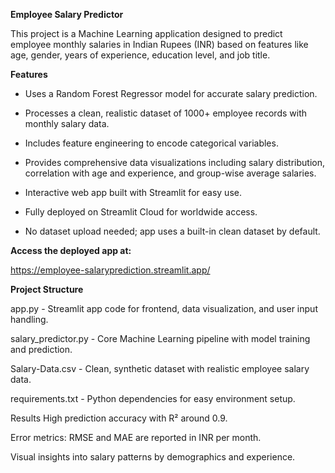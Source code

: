 **Employee Salary Predictor**

This project is a Machine Learning application designed to predict employee monthly salaries in Indian Rupees (INR) based on features like age, gender, years of experience, education level, and job title.

**Features**

- Uses a Random Forest Regressor model for accurate salary prediction.

- Processes a clean, realistic dataset of 1000+ employee records with monthly salary data.

- Includes feature engineering to encode categorical variables.

- Provides comprehensive data visualizations including salary distribution, correlation with age and experience, and group-wise average      salaries.

- Interactive web app built with Streamlit for easy use.

- Fully deployed on Streamlit Cloud for worldwide access.

- No dataset upload needed; app uses a built-in clean dataset by default.

**Access the deployed app at:**

https://employee-salaryprediction.streamlit.app/

**Project Structure**

app.py - Streamlit app code for frontend, data visualization, and user input handling.

salary_predictor.py - Core Machine Learning pipeline with model training and prediction.

Salary-Data.csv - Clean, synthetic dataset with realistic employee salary data.

requirements.txt - Python dependencies for easy environment setup.

Results
High prediction accuracy with R² around 0.9.

Error metrics: RMSE and MAE are reported in INR per month.

Visual insights into salary patterns by demographics and experience.
